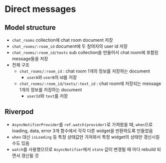 # Direct messages

## Model structure

- `chat_rooms` collection에 chat room document 저장
- `chat_rooms/:room_id` document에 두 참여자의 user id 저장
- `chat_rooms/:room_id/texts` sub collection을 만들어서 chat room에 포함된 message들을 저장
- 전체 구조
  - `chat_rooms/:room_id` : chat room 1개의 정보를 저장하는 document
    - `userA`와 `userB`의 id를 저장
  - `chat_rooms/:room_id/texts/:text_id` : chat room에 저장되는 message 1개의 정보를 저장하는 document
    - `userId`와 `text`를 저장

## Riverpod

- `AsyncNotifierProvider`를 `ref.watch(provider)`로 가져왔을 때, `when`으로 loading, data, error 3개 함수에서 각각 다른 widget을 반환하도록 만들었음
- `when` 대신 `isLoading` 등 특정 상태값만 가져와서 특정 widget의 상태만 갱신시킬 수도 있음
- `watch`를 사용했으므로 `AsyncNotifier`에서 `state` 값이 변경될 때 마다 rebuild 되면서 갱신될 것
